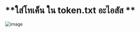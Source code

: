 # **ใส่โทเค็น ใน token.txt อะไอสัส **
![image](https://user-images.githubusercontent.com/101690673/172158533-e8f4e652-0b97-4927-8510-796f4e1a816b.png)
